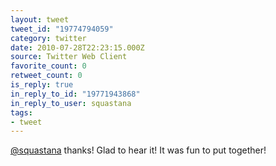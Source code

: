 ```yaml
---
layout: tweet
tweet_id: "19774794059"
category: twitter
date: 2010-07-28T22:23:15.000Z
source: Twitter Web Client
favorite_count: 0
retweet_count: 0
is_reply: true
in_reply_to_id: "19771943868"
in_reply_to_user: squastana
tags:
- tweet
---
```


[@squastana](https://twitter.com/@squastana) thanks!  Glad to hear it! It was fun to put together!
